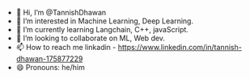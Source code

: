 - 👋 Hi, I’m @TannishDhawan
- 👀 I’m interested in Machine Learning, Deep Learning.
- 🌱 I’m currently learning Langchain, C++, javaScript. 
- 💞️ I’m looking to collaborate on ML, Web dev.
- 📫 How to reach me linkadin - https://www.linkedin.com/in/tannish-dhawan-175877229
- 😄 Pronouns: he/him 
  

